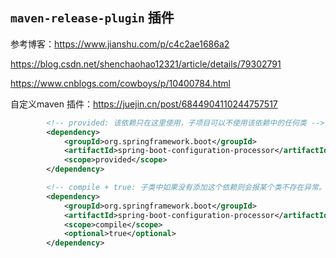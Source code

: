 

## `maven-release-plugin` 插件

参考博客：https://www.jianshu.com/p/c4c2ae1686a2

https://blog.csdn.net/shenchaohao12321/article/details/79302791

https://www.cnblogs.com/cowboys/p/10400784.html

自定义maven 插件：https://juejin.cn/post/6844904110244757517


```xml
        <!-- provided: 该依赖只在这里使用，子项目可以不使用该依赖中的任何类 -->
        <dependency>
            <groupId>org.springframework.boot</groupId>
            <artifactId>spring-boot-configuration-processor</artifactId>
            <scope>provided</scope>
        </dependency>
```

```xml
        <!-- compile + true: 子类中如果没有添加这个依赖则会报某个类不存在异常。 -->
        <dependency>
            <groupId>org.springframework.boot</groupId>
            <artifactId>spring-boot-configuration-processor</artifactId>
            <scope>compile</scope>
            <optional>true</optional>
        </dependency>
```
